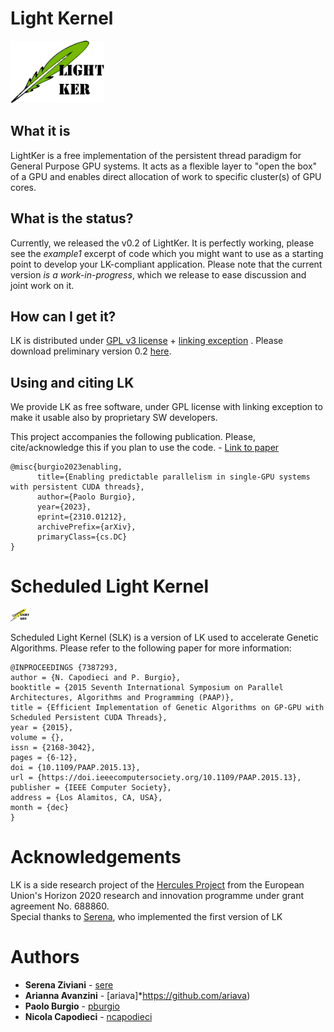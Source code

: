 # Light Kernel

<img src="img/lk-cuda-logo.png" style="height:100px">

## What it is
LightKer is a free implementation of the persistent thread paradigm for  General Purpose GPU systems. It acts as a flexible layer to "open the box" of a GPU and enables 
direct allocation of work to specific cluster(s) of GPU cores.

## What is the status?
Currently, we released the v0.2 of LightKer. It is perfectly working, please see the <em>example1</em> excerpt of code which you might want to use as a starting point to develop your LK-compliant application.
Please note that the current version <i>is a work-in-progress</i>, which we release to ease discussion and joint work on it.

## How can I get it?
LK is distributed under <a href="https://www.gnu.org/licenses/gpl.html" target="_blank">GPL v3 license</a> + <a href="https://en.wikipedia.org/wiki/GPL_linking_exception">linking exception</a> .
Please download preliminary version 0.2 <a href="https://github.com/HiPeRT/LightKer" target="_blank">here</a>.

## Using and citing LK

We provide LK as free software, under GPL license with linking exception to make it usable also by proprietary SW developers.

This project accompanies the following publication. Please, cite/acknowledge this if you plan to use the code.  - 
[Link to paper](https://arxiv.org/abs/2310.01212)

```
@misc{burgio2023enabling,
      title={Enabling predictable parallelism in single-GPU systems with persistent CUDA threads}, 
      author={Paolo Burgio},
      year={2023},
      eprint={2310.01212},
      archivePrefix={arXiv},
      primaryClass={cs.DC}
}
```

# Scheduled Light Kernel

<img src="img/lk-ga-logo.png" style="height:20px">

Scheduled Light Kernel (SLK) is a version of LK used to accelerate  Genetic Algorithms. Please refer to the following paper for more information:

```
@INPROCEEDINGS {7387293,
author = {N. Capodieci and P. Burgio},
booktitle = {2015 Seventh International Symposium on Parallel Architectures, Algorithms and Programming (PAAP)},
title = {Efficient Implementation of Genetic Algorithms on GP-GPU with Scheduled Persistent CUDA Threads},
year = {2015},
volume = {},
issn = {2168-3042},
pages = {6-12},
doi = {10.1109/PAAP.2015.13},
url = {https://doi.ieeecomputersociety.org/10.1109/PAAP.2015.13},
publisher = {IEEE Computer Society},
address = {Los Alamitos, CA, USA},
month = {dec}
}
```

# Acknowledgements
LK is a side research project of the <a href="http://hercules2020.eu/" target="_blank">Hercules Project</a> from the European Union's Horizon 2020 research and innovation programme under grant agreement No. 688860. 
<br>
Special thanks to [Serena](https://github.com/sere), who implemented the first version of LK

# Authors
* **Serena Ziviani** - [sere](https://github.com/sere)
* **Arianna Avanzini** - [ariava]*https://github.com/ariava)
* **Paolo Burgio** - [pburgio](https://github.com/pburgio)
* **Nicola Capodieci** - [ncapodieci](https://git.hipert.unimore.it/ncapodieci)
